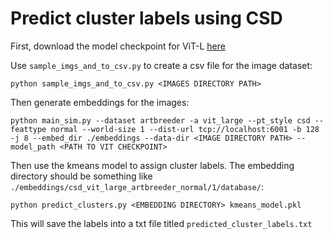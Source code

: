 # Predict cluster labels using CSD

First, download the model checkpoint for ViT-L [here](https://drive.google.com/file/d/1FX0xs8p-C7Ob-h5Y4cUhTeOepHzXv_46/view?usp=sharing)

Use `sample_imgs_and_to_csv.py` to create a csv file for the image dataset:

```
python sample_imgs_and_to_csv.py <IMAGES DIRECTORY PATH>
```

Then generate embeddings for the images:

```
python main_sim.py --dataset artbreeder -a vit_large --pt_style csd --feattype normal --world-size 1 --dist-url tcp://localhost:6001 -b 128 -j 8 --embed_dir ./embeddings --data-dir <IMAGE DIRECTORY PATH> --model_path <PATH TO VIT CHECKPOINT>
```

Then use the kmeans model to assign cluster labels. The embedding directory should be something like `./embeddings/csd_vit_large_artbreeder_normal/1/database/`:

```
python predict_clusters.py <EMBEDDING DIRECTORY> kmeans_model.pkl
```

This will save the labels into a txt file titled `predicted_cluster_labels.txt`
